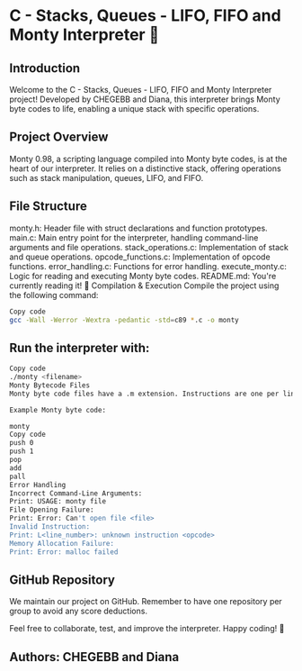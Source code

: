 
# C - Stacks, Queues - LIFO, FIFO and Monty Interpreter 🚀
## Introduction
Welcome to the C - Stacks, Queues - LIFO, FIFO and Monty Interpreter project! Developed by CHEGEBB and Diana, this interpreter brings Monty byte codes to life, enabling a unique stack with specific operations.

## Project Overview
Monty 0.98, a scripting language compiled into Monty byte codes, is at the heart of our interpreter. It relies on a distinctive stack, offering operations such as stack manipulation, queues, LIFO, and FIFO.

## File Structure
monty.h: Header file with struct declarations and function prototypes.
main.c: Main entry point for the interpreter, handling command-line arguments and file operations.
stack_operations.c: Implementation of stack and queue operations.
opcode_functions.c: Implementation of opcode functions.
error_handling.c: Functions for error handling.
execute_monty.c: Logic for reading and executing Monty byte codes.
README.md: You're currently reading it! 📖
Compilation & Execution
Compile the project using the following command:

```bash
Copy code
gcc -Wall -Werror -Wextra -pedantic -std=c89 *.c -o monty
```
## Run the interpreter with:

```bash
Copy code
./monty <filename>
Monty Bytecode Files
Monty byte code files have a .m extension. Instructions are one per line, and additional spaces before or after the opcode and its argument are allowed.

Example Monty byte code:

monty
Copy code
push 0
push 1
pop
add
pall
Error Handling
Incorrect Command-Line Arguments:
Print: USAGE: monty file
File Opening Failure:
Print: Error: Can't open file <file>
Invalid Instruction:
Print: L<line_number>: unknown instruction <opcode>
Memory Allocation Failure:
Print: Error: malloc failed
```
## GitHub Repository
We maintain our project on GitHub. Remember to have one repository per group to avoid any score deductions.

Feel free to collaborate, test, and improve the interpreter. Happy coding! 🚀

## Authors: CHEGEBB and Diana
